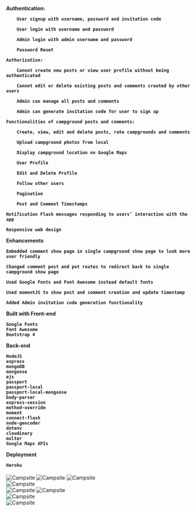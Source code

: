 
<h4>
    Authentication:

        User signup with username, password and invitation code

        User login with username and password

        Admin login with admin username and password
        
        Password Reset

    Authorization:

        Cannot create new posts or view user profile without being authenticated

        Cannot edit or delete existing posts and comments created by other users

        Admin can manage all posts and comments

        Admin can generate invitation code for user to sign up
        
    Functionalities of campground posts and comments:

        Create, view, edit and delete posts, rate campgrounds and comments

        Upload campground photos from local

        Display campground location on Google Maps
        
        User Profile
        
        Edit and Delete Profile
        
        Follow other users
        
        Pagination
        
        Post and Comment Timestamps

    Notification Flash messages responding to users’ interaction with the app

    Responsive web design

Enhancements

    Embedded comment show page in single campground show page to look more user friendly

    Changed comment post and put routes to redirect back to single campground show page

    Used Google Fonts and Font Awesome instead default fonts

    Used momentJS to show post and comment creation and update timestamp

    Added Admin invitation code generation functionality

Built with
Front-end

    Google Fonts
    Font Awesome
    Bootstrap 4

Back-end
   
    NodeJS
    express
    mongoDB
    mongoose
    ejs
    passport
    passport-local
    passport-local-mongoose
    body-parser
    express-session
    method-override
    moment
    connect-flash
    node-geocoder
    dotenv
    cloudinary
    multer
    Google Maps APIs

Deployment

    Heroku
</h4>

<img src="https://i.imgur.com/MT4XH4k.png"
     alt="Campsite">
<img src="https://i.imgur.com/JauVeXt.jpg"
     alt="Campsite">
<img src="https://i.imgur.com/xh8wwKV.png"
     alt="Campsite">   
<img src="https://i.imgur.com/SPPbozm.png"
     alt="Campsite">     
<img src="https://i.imgur.com/dnLHpyg.png"
     alt="Campsite">
<img src="https://i.imgur.com/zVFFjzD.png"
     alt="Campsite">    
<img src="https://i.imgur.com/rcowAMG.png"
     alt="Campsite">     
   <img src="https://i.imgur.com/65YIVl1.png"
     alt="Campsite">  
